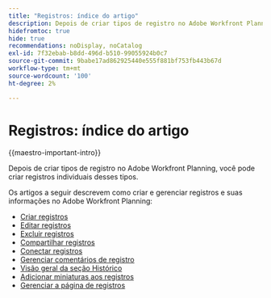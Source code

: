 ```yaml
---
title: "Registros: índice do artigo"
description: Depois de criar tipos de registro no Adobe Workfront Planning, você pode criar registros individuais desses tipos. Os artigos a seguir descrevem como criar e gerenciar registros e suas informações no Adobe Workfront Planning.
hidefromtoc: true
hide: true
recommendations: noDisplay, noCatalog
exl-id: 7f32ebab-b8dd-496d-b510-99055924b0c7
source-git-commit: 9babe17ad862925440e555f881bf753fb443b67d
workflow-type: tm+mt
source-wordcount: '100'
ht-degree: 2%

---
```


<!-- update the metadata with real information when making this available in TOC and in the left nav
---
title: The architecture and fields of Adobe Maestro
description: The following articles describe how you can create and manage records in Adobe Maestro. 
hidefromtoc: yes
author: Alina
feature: Work Management
role: User
hide: yes
---
-->

# Registros: índice do artigo

{{maestro-important-intro}}

Depois de criar tipos de registro no Adobe Workfront Planning, você pode criar registros individuais desses tipos.

Os artigos a seguir descrevem como criar e gerenciar registros e suas informações no Adobe Workfront Planning:

* [Criar registros](/help/quicksilver/maestro/records/create-records.md)
* [Editar registros](/help/quicksilver/maestro/records/edit-records.md)
* [Excluir registros](/help/quicksilver/maestro/records/delete-records.md)
* [Compartilhar registros](/help/quicksilver/maestro/records/share-records.md)
* [Conectar registros](/help/quicksilver/maestro/records/connect-records.md)
* [Gerenciar comentários de registro](/help/quicksilver/maestro/records/manage-record-comments.md)
* [Visão geral da seção Histórico](/help/quicksilver/maestro/records/history-section-overview.md)
* [Adicionar miniaturas aos registros](/help/quicksilver/maestro/records/add-thumbnails-to-records.md)
* [Gerenciar a página de registros](/help/quicksilver/maestro/records/manage-the-record-page.md)
